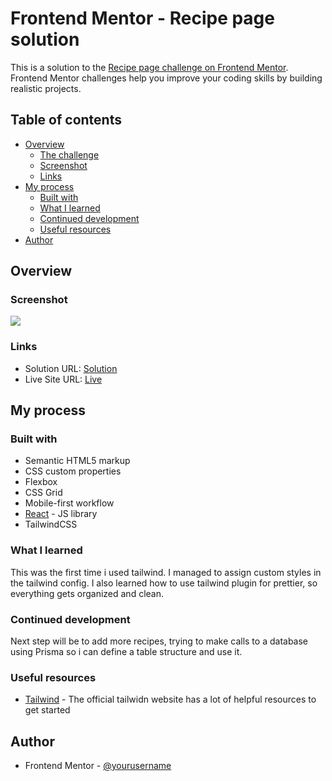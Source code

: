 # Frontend Mentor - Recipe page solution

This is a solution to the [Recipe page challenge on Frontend Mentor](https://www.frontendmentor.io/challenges/recipe-page-KiTsR8QQKm). Frontend Mentor challenges help you improve your coding skills by building realistic projects.

## Table of contents

- [Overview](#overview)
  - [The challenge](#the-challenge)
  - [Screenshot](#screenshot)
  - [Links](#links)
- [My process](#my-process)
  - [Built with](#built-with)
  - [What I learned](#what-i-learned)
  - [Continued development](#continued-development)
  - [Useful resources](#useful-resources)
- [Author](#author)

## Overview

### Screenshot

![](./src/assets/screenshot-desktop.png)

### Links

- Solution URL: [Solution](https://github.com/JustANipple/Recipe_Page)
- Live Site URL: [Live](https://recipe-page-justanipple.vercel.app/)

## My process

### Built with

- Semantic HTML5 markup
- CSS custom properties
- Flexbox
- CSS Grid
- Mobile-first workflow
- [React](https://reactjs.org/) - JS library
- TailwindCSS

### What I learned

This was the first time i used tailwind. I managed to assign custom styles in the tailwind config. I also learned how to use tailwind plugin for prettier, so everything gets organized and clean.

### Continued development

Next step will be to add more recipes, trying to make calls to a database using Prisma so i can define a table structure and use it.

### Useful resources

- [Tailwind](https://tailwindcss.com/docs/installation) - The official tailwidn website has a lot of helpful resources to get started

## Author

- Frontend Mentor - [@yourusername](https://www.frontendmentor.io/profile/JustANipple)
